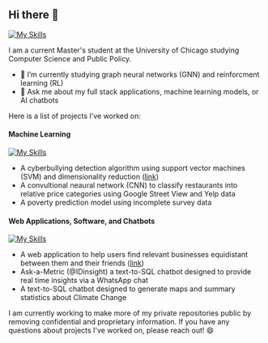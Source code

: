 ## Hi there 👋
[![My Skills](https://skillicons.dev/icons?i=python,go,r,js)](https://skillicons.dev)

I am a current Master's student at the University of Chicago studying Computer Science and Public Policy.
<!--
**gregthemitch/gregthemitch** is a ✨ _special_ ✨ repository because its `README.md` (this file) appears on your GitHub profile.

Here are some ideas to get you started:

- 🔭 I’m currently working on ...
- 🌱 I’m currently learning ...
- 👯 I’m looking to collaborate on ...
- 🤔 I’m looking for help with ...
- 💬 Ask me about ...
- 📫 How to reach me: ...
- 😄 Pronouns: ...
- ⚡ Fun fact: ...
-->

- 🔭 I’m currently studying graph neural networks (GNN) and reinforcment learning (RL)
- 💬 Ask me about my full stack applications, machine learning models, or AI chatbots

Here is a list of projects I've worked on:

#### Machine Learning
[![My Skills](https://skillicons.dev/icons?i=sklearn,tensorflow,opencv,pytorch)](https://skillicons.dev)
- A cyberbullying detection algorithm using support vector machines (SVM) and dimensionality reduction ([link](https://github.com/gregthemitch/cyberbullying_detection_demo_models))
- A convultional neaural network (CNN) to classify restaurants into relative price categories using Google Street View and Yelp data
- A poverty prediction model using incomplete survey data

#### Web Applications, Software, and Chatbots
[![My Skills](https://skillicons.dev/icons?i=fastapi,flask,html,css,postgres,sqlite,heroku,aws,docker,gcp)](https://skillicons.dev)
- A web application to help users find relevant businesses equidistant between them and their friends ([link](https://github.com/gregthemitch/halfway-search-public))
- Ask-a-Metric (@IDinsight) a text-to-SQL chatbot designed to provide real time insights via a WhatsApp chat
- A text-to-SQL chatbot designed to generate maps and summary statistics about Climate Change

I am currently working to make more of my private repositories public by removing confidential and proprietary information. If you have any questions about projects I've worked on, please reach out! 😄
